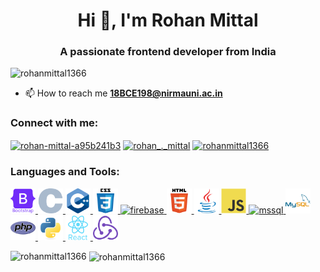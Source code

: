 <h1 align="center">Hi 👋, I'm Rohan Mittal</h1>
<h3 align="center">A passionate frontend developer from India</h3>

<p align="left"> <img src="https://komarev.com/ghpvc/?username=rohanmittal1366&label=Profile%20views&color=0e75b6&style=flat" alt="rohanmittal1366" /> </p>

- 📫 How to reach me **18BCE198@nirmauni.ac.in**

<h3 align="left">Connect with me:</h3>
<p align="left">
<a href="https://linkedin.com/in/rohan-mittal-a95b241b3" target="blank"><img align="center" src="https://cdn.jsdelivr.net/npm/simple-icons@3.0.1/icons/linkedin.svg" alt="rohan-mittal-a95b241b3" height="30" width="40" /></a>
<a href="https://instagram.com/rohan_._mittal" target="blank"><img align="center" src="https://cdn.jsdelivr.net/npm/simple-icons@3.0.1/icons/instagram.svg" alt="rohan_._mittal" height="30" width="40" /></a>
<a href="https://auth.geeksforgeeks.org/user/rohanmittal1366" target="blank"><img align="center" src="https://cdn.jsdelivr.net/npm/simple-icons@3.0.1/icons/geeksforgeeks.svg" alt="rohanmittal1366" height="30" width="40" /></a>
</p>

<h3 align="left">Languages and Tools:</h3>
<p align="left"> <a href="https://getbootstrap.com" target="_blank"> <img src="https://raw.githubusercontent.com/devicons/devicon/master/icons/bootstrap/bootstrap-plain-wordmark.svg" alt="bootstrap" width="40" height="40"/> </a> <a href="https://www.cprogramming.com/" target="_blank"> <img src="https://raw.githubusercontent.com/devicons/devicon/master/icons/c/c-original.svg" alt="c" width="40" height="40"/> </a> <a href="https://www.w3schools.com/cpp/" target="_blank"> <img src="https://raw.githubusercontent.com/devicons/devicon/master/icons/cplusplus/cplusplus-original.svg" alt="cplusplus" width="40" height="40"/> </a> <a href="https://www.w3schools.com/css/" target="_blank"> <img src="https://raw.githubusercontent.com/devicons/devicon/master/icons/css3/css3-original-wordmark.svg" alt="css3" width="40" height="40"/> </a> <a href="https://firebase.google.com/" target="_blank"> <img src="https://www.vectorlogo.zone/logos/firebase/firebase-icon.svg" alt="firebase" width="40" height="40"/> </a> <a href="https://www.w3.org/html/" target="_blank"> <img src="https://raw.githubusercontent.com/devicons/devicon/master/icons/html5/html5-original-wordmark.svg" alt="html5" width="40" height="40"/> </a> <a href="https://www.java.com" target="_blank"> <img src="https://raw.githubusercontent.com/devicons/devicon/master/icons/java/java-original.svg" alt="java" width="40" height="40"/> </a> <a href="https://developer.mozilla.org/en-US/docs/Web/JavaScript" target="_blank"> <img src="https://raw.githubusercontent.com/devicons/devicon/master/icons/javascript/javascript-original.svg" alt="javascript" width="40" height="40"/> </a> <a href="https://www.microsoft.com/en-us/sql-server" target="_blank"> <img src="https://cdn.worldvectorlogo.com/logos/microsoft-sql-server.svg" alt="mssql" width="40" height="40"/> </a> <a href="https://www.mysql.com/" target="_blank"> <img src="https://raw.githubusercontent.com/devicons/devicon/master/icons/mysql/mysql-original-wordmark.svg" alt="mysql" width="40" height="40"/> </a> <a href="https://www.php.net" target="_blank"> <img src="https://raw.githubusercontent.com/devicons/devicon/master/icons/php/php-original.svg" alt="php" width="40" height="40"/> </a> <a href="https://www.python.org" target="_blank"> <img src="https://raw.githubusercontent.com/devicons/devicon/master/icons/python/python-original.svg" alt="python" width="40" height="40"/> </a> <a href="https://reactjs.org/" target="_blank"> <img src="https://raw.githubusercontent.com/devicons/devicon/master/icons/react/react-original-wordmark.svg" alt="react" width="40" height="40"/> </a> <a href="https://redux.js.org" target="_blank"> <img src="https://raw.githubusercontent.com/devicons/devicon/master/icons/redux/redux-original.svg" alt="redux" width="40" height="40"/> </a> </p>

<p><img align="left" src="https://github-readme-stats.vercel.app/api/top-langs?username=rohanmittal1366&show_icons=true&locale=en&layout=compact" alt="rohanmittal1366" /></p>

<p>&nbsp;<img align="center" src="https://github-readme-stats.vercel.app/api?username=rohanmittal1366&show_icons=true&locale=en" alt="rohanmittal1366" /></p>
